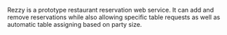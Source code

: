 Rezzy is a prototype restaurant reservation web service. It can add and remove reservations while also allowing specific table requests as well as automatic table assigning based on party size.
